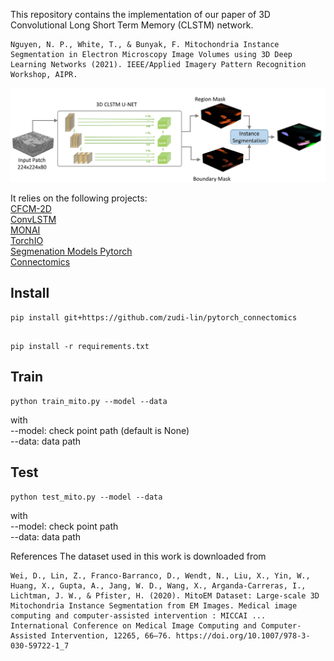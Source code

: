 This repository contains the implementation of our paper of 3D Convolutional Long Short Term Memory (CLSTM) network.

```
Nguyen, N. P., White, T., & Bunyak, F. Mitochondria Instance Segmentation in Electron Microscopy Image Volumes using 3D Deep Learning Networks (2021). IEEE/Applied Imagery Pattern Recognition Workshop, AIPR.
```

![3D_CLSTM](media/mito_pipeline.jpg "3D CLSTM")





It relies on the following projects:  
[CFCM-2D](https://github.com/faustomilletari/CFCM-2D)  
[ConvLSTM](https://github.com/rogertrullo/pytorch_convlstm)  
[MONAI](https://github.com/Project-MONAI/MONAI)  
[TorchIO](https://github.com/fepegar/torchio)  
[Segmenation Models Pytorch](https://github.com/qubvel/segmentation_models.pytorch)  
[Connectomics](https://github.com/zudi-lin/pytorch_connectomics)



## Install
```
pip install git+https://github.com/zudi-lin/pytorch_connectomics
```


```

pip install -r requirements.txt
```



## Train
```
python train_mito.py --model --data
```

with  
--model: check point path (default is None)  
--data: data path   



## Test
```
python test_mito.py --model --data
```

with  
--model: check point path  
--data: data path



References
The dataset used in this work is downloaded from
```
Wei, D., Lin, Z., Franco-Barranco, D., Wendt, N., Liu, X., Yin, W., Huang, X., Gupta, A., Jang, W. D., Wang, X., Arganda-Carreras, I., Lichtman, J. W., & Pfister, H. (2020). MitoEM Dataset: Large-scale 3D Mitochondria Instance Segmentation from EM Images. Medical image computing and computer-assisted intervention : MICCAI ... International Conference on Medical Image Computing and Computer-Assisted Intervention, 12265, 66–76. https://doi.org/10.1007/978-3-030-59722-1_7
```




